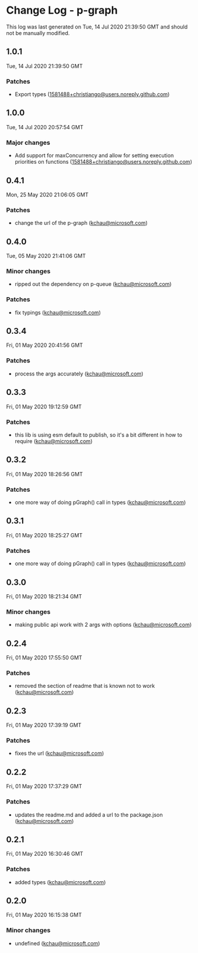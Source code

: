 # Change Log - p-graph

This log was last generated on Tue, 14 Jul 2020 21:39:50 GMT and should not be manually modified.

<!-- Start content -->

## 1.0.1

Tue, 14 Jul 2020 21:39:50 GMT

### Patches

- Export types (1581488+christiango@users.noreply.github.com)

## 1.0.0

Tue, 14 Jul 2020 20:57:54 GMT

### Major changes

- Add support for maxConcurrency and allow for setting execution priorities on functions (1581488+christiango@users.noreply.github.com)

## 0.4.1

Mon, 25 May 2020 21:06:05 GMT

### Patches

- change the url of the p-graph (kchau@microsoft.com)

## 0.4.0

Tue, 05 May 2020 21:41:06 GMT

### Minor changes

- ripped out the dependency on p-queue (kchau@microsoft.com)

### Patches

- fix typings (kchau@microsoft.com)

## 0.3.4

Fri, 01 May 2020 20:41:56 GMT

### Patches

- process the args accurately (kchau@microsoft.com)

## 0.3.3

Fri, 01 May 2020 19:12:59 GMT

### Patches

- this lib is using esm default to publish, so it's a bit different in how to require (kchau@microsoft.com)

## 0.3.2

Fri, 01 May 2020 18:26:56 GMT

### Patches

- one more way of doing pGraph() call in types (kchau@microsoft.com)

## 0.3.1

Fri, 01 May 2020 18:25:27 GMT

### Patches

- one more way of doing pGraph() call in types (kchau@microsoft.com)

## 0.3.0

Fri, 01 May 2020 18:21:34 GMT

### Minor changes

- making public api work with 2 args with options (kchau@microsoft.com)

## 0.2.4

Fri, 01 May 2020 17:55:50 GMT

### Patches

- removed the section of readme that is known not to work (kchau@microsoft.com)

## 0.2.3

Fri, 01 May 2020 17:39:19 GMT

### Patches

- fixes the url (kchau@microsoft.com)

## 0.2.2

Fri, 01 May 2020 17:37:29 GMT

### Patches

- updates the readme.md and added a url to the package.json (kchau@microsoft.com)

## 0.2.1

Fri, 01 May 2020 16:30:46 GMT

### Patches

- added types (kchau@microsoft.com)

## 0.2.0

Fri, 01 May 2020 16:15:38 GMT

### Minor changes

- undefined (kchau@microsoft.com)
